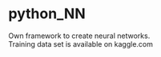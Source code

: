 # python_NN
Own framework to create neural networks.  
Training data set is available on kaggle.com
